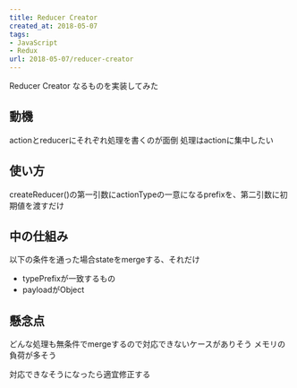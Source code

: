 ```yaml
---
title: Reducer Creator
created_at: 2018-05-07
tags:
- JavaScript
- Redux
url: 2018-05-07/reducer-creator
---
```


Reducer Creator なるものを実装してみた

## 動機
actionとreducerにそれぞれ処理を書くのが面倒
処理はactionに集中したい

## 使い方
createReducer()の第一引数にactionTypeの一意になるprefixを、第二引数に初期値を渡すだけ

## 中の仕組み
以下の条件を通った場合stateをmergeする、それだけ
- typePrefixが一致するもの
- payloadがObject

## 懸念点
どんな処理も無条件でmergeするので対応できないケースがありそう
メモリの負荷が多そう



対応できなそうになったら適宜修正する
